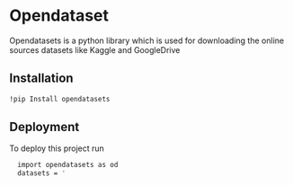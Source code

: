 
# Opendataset


Opendatasets is a python library which is used for downloading the online sources datasets like Kaggle and GoogleDrive


## Installation



```bash
!pip Install opendatasets

```
    
## Deployment

To deploy this project run

```bash
  import opendatasets as od
  datasets = '
```



